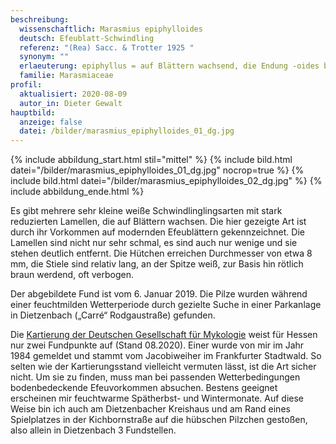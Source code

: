 ```yaml
---
beschreibung:
  wissenschaftlich: Marasmius epiphylloides
  deutsch: Efeublatt-Schwindling
  referenz: "(Rea) Sacc. & Trotter 1925 "
  synonym: ""
  erlaeuterung: epiphyllus = auf Blättern wachsend, die Endung -oides bedeutet „ähnlich wie“
  familie: Marasmiaceae
profil:
  aktualisiert: 2020-08-09
  autor_in: Dieter Gewalt
hauptbild:
  anzeige: false
  datei: /bilder/marasmius_epiphylloides_01_dg.jpg
---
```

{% include abbildung_start.html stil="mittel" %}
{% include bild.html datei="/bilder/marasmius_epiphylloides_01_dg.jpg" nocrop=true %}
{% include bild.html datei="/bilder/marasmius_epiphylloides_02_dg.jpg" %}
{% include abbildung_ende.html %}

Es gibt mehrere sehr kleine weiße Schwindlinglingsarten mit stark reduzierten Lamellen, die auf Blättern wachsen. Die hier gezeigte Art ist durch ihr Vorkommen auf modernden Efeublättern gekennzeichnet. Die Lamellen sind nicht nur sehr schmal, es sind auch nur wenige und sie stehen deutlich entfernt. Die Hütchen erreichen Durchmesser von etwa 8 mm, die Stiele sind relativ lang, an der Spitze weiß, zur Basis hin rötlich braun werdend, oft verbogen.

Der abgebildete Fund ist vom 6. Januar 2019. Die Pilze wurden während einer feuchtmilden Wetterperiode durch gezielte Suche in einer Parkanlage in Dietzenbach („Carré“ Rodgaustraße) gefunden.

Die [Kartierung der Deutschen Gesellschaft für Mykologie](http://hessen.pilze-deutschland.de/organismen/marasmius-epiphylloides-rea-sacc-trotter-1925) weist für Hessen nur zwei Fundpunkte auf (Stand 08.2020). Einer wurde von mir im Jahr 1984 gemeldet und stammt vom Jacobiweiher im Frankfurter Stadtwald. So selten wie der Kartierungsstand vielleicht vermuten lässt, ist die Art sicher nicht. Um sie zu finden, muss man bei passenden Wetterbedingungen bodenbedeckende Efeuvorkommen absuchen. Bestens geeignet erscheinen mir feuchtwarme Spätherbst- und Wintermonate. Auf diese Weise bin ich auch am Dietzenbacher Kreishaus und am Rand eines Spielplatzes in der Kichbornstraße auf die hübschen Pilzchen gestoßen, also allein in Dietzenbach 3 Fundstellen.